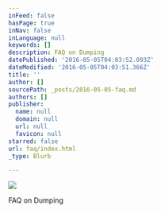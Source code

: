 ```yaml
---
inFeed: false
hasPage: true
inNav: false
inLanguage: null
keywords: []
description: FAQ on Dumping
datePublished: '2016-05-05T04:03:52.093Z'
dateModified: '2016-05-05T04:03:51.366Z'
title: ''
author: []
sourcePath: _posts/2016-05-05-faq.md
authors: []
publisher:
  name: null
  domain: null
  url: null
  favicon: null
starred: false
url: faq/index.html
_type: Blurb

---
```

![](https://the-grid-user-content.s3-us-west-2.amazonaws.com/82d1634f-2509-4c7d-8e7b-a0f8c2db4dab.jpg)

FAQ on Dumping